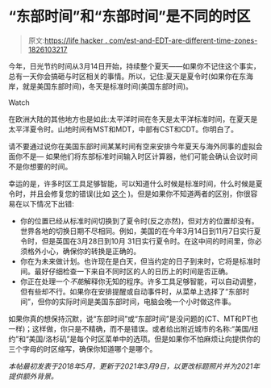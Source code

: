 # “东部时间”和“东部时间”是不同的时区

> 原文:[https://life hacker . com/est-and-EDT-are-different-time-zones-1826103217](https://lifehacker.com/est-and-edt-are-different-time-zones-1826103217)

今年，日光节约时间从3月14日开始，持续整个夏天——如果你不记住这个事实，总有一天你会搞砸与时区相关的事情。所以，记住:夏天是夏令时(如果你在东海岸，就是美国东部时间)，冬天是标准时间(美国东部时间)。

Watch

在欧洲大陆的其他地方也是如此:太平洋时间在冬天是太平洋标准时间，在夏天是太平洋夏令时。山地时间有MST和MDT，中部有CST和CDT。你明白了。

请不要通过说你在美国东部时间某某时间有空来安排今年夏天与海外同事的虚拟会面你不是— 如果他们将东部标准时间输入时区计算器，他们可能会确认会议时间不是你想要的时间。

幸运的是，许多时区工具足够智能，可以知道什么时候是标准时间，什么时候是夏令时，并且会修复您的错误(比如 [这个](https://www.worldtimebuddy.com/edt-to-est-converter) )。但是如果你不知道两者的区别，你很容易在以下情况下出错:

*   你的位置已经从标准时间切换到了夏令时(反之亦然)，但对方的位置却没有。世界各地的切换日期不尽相同。例如，美国的在今年3月14日到11月7日实行夏令时，但是英国在3月28日到10月 31日实行夏令时。在这中间的时间里，你必须格外小心，确保你的转换是正确的。
*   你在为未来做计划。也许现在是白天，但当约定的日子到来时，它将是标准时间。最好仔细检查一下来自不同时区的人的日历上的时间是否正确。
*   你正在处理一个*不能*解释你无知的程序。许多工具足够智能，可以自动调整，但有些却不行。如果你在安排提醒或自动事件时，从菜单上选择了“东部时间”，但你的实际时间是美国东部时间，电脑会晚一个小时做这件事。

如果你真的想保持沉默，说“东部时间”或“东部时间”是没问题的(CT、MT和PT也一样)；这样做，你只是不精确，而不是错误。或者给出附近城市的名称:“美国/纽约”和“美国/洛杉矶”是每个时区菜单中的选项。但是如果你不怕麻烦让向提供你的三个字母的时区缩写，确保你知道哪个是哪个。

*本帖最初发表于2018年5月，更新于2021年3月9日，以更改标题照片并为2021年提供额外背景。*